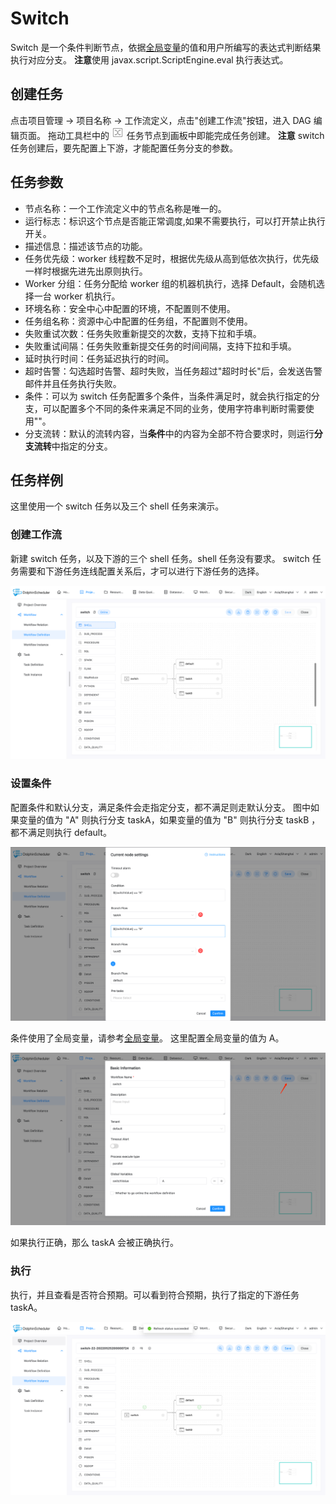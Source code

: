 # Switch

Switch 是一个条件判断节点，依据[全局变量](../parameter/global.md)的值和用户所编写的表达式判断结果执行对应分支。
**注意**使用 javax.script.ScriptEngine.eval 执行表达式。

## 创建任务

点击项目管理 -> 项目名称 -> 工作流定义，点击"创建工作流"按钮，进入 DAG 编辑页面。
拖动工具栏中的 <img src="../../../../img/switch.png" width="20"/> 任务节点到画板中即能完成任务创建。
**注意** switch 任务创建后，要先配置上下游，才能配置任务分支的参数。

## 任务参数

- 节点名称：一个工作流定义中的节点名称是唯一的。
- 运行标志：标识这个节点是否能正常调度,如果不需要执行，可以打开禁止执行开关。
- 描述信息：描述该节点的功能。
- 任务优先级：worker 线程数不足时，根据优先级从高到低依次执行，优先级一样时根据先进先出原则执行。
- Worker 分组：任务分配给 worker 组的机器机执行，选择 Default，会随机选择一台 worker 机执行。
- 环境名称：安全中心中配置的环境，不配置则不使用。
- 任务组名称：资源中心中配置的任务组，不配置则不使用。
- 失败重试次数：任务失败重新提交的次数，支持下拉和手填。
- 失败重试间隔：任务失败重新提交任务的时间间隔，支持下拉和手填。
- 延时执行时间：任务延迟执行的时间。
- 超时告警：勾选超时告警、超时失败，当任务超过"超时时长"后，会发送告警邮件并且任务执行失败。
- 条件：可以为 switch 任务配置多个条件，当条件满足时，就会执行指定的分支，可以配置多个不同的条件来满足不同的业务，使用字符串判断时需要使用""。
- 分支流转：默认的流转内容，当**条件**中的内容为全部不符合要求时，则运行**分支流转**中指定的分支。

## 任务样例

这里使用一个 switch 任务以及三个 shell 任务来演示。

### 创建工作流

新建 switch 任务，以及下游的三个 shell 任务。shell 任务没有要求。
switch 任务需要和下游任务连线配置关系后，才可以进行下游任务的选择。

![switch_01](../../../../img/tasks/demo/switch_01.png)

### 设置条件

配置条件和默认分支，满足条件会走指定分支，都不满足则走默认分支。
图中如果变量的值为 "A" 则执行分支 taskA，如果变量的值为 "B" 则执行分支 taskB ，都不满足则执行 default。

![switch_02](../../../../img/tasks/demo/switch_02.png)

条件使用了全局变量，请参考[全局变量](../parameter/global.md)。
这里配置全局变量的值为 A。

![switch_03](../../../../img/tasks/demo/switch_03.png)

如果执行正确，那么 taskA 会被正确执行。

### 执行

执行，并且查看是否符合预期。可以看到符合预期，执行了指定的下游任务 taskA。

![switch_04](../../../../img/tasks/demo/switch_04.png)

